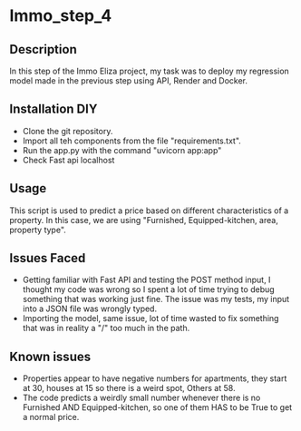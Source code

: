 # Immo_step_4


## Description
In this step of the Immo Eliza project, my task was to deploy my regression model made in the previous step using API, Render and Docker.<br>

## Installation DIY
- Clone the git repository.
- Import all teh components from the file "requirements.txt".
- Run the app.py with the command "uvicorn app:app"
- Check Fast api localhost

## Usage
This script is used to predict a price based on different characteristics of a property.
In this case, we are using "Furnished, Equipped-kitchen, area, property type". <br>

## Issues Faced
- Getting familiar with Fast API and testing the POST method input, I thought my code was wrong so I spent a lot of time trying to debug something that was working just fine. The issue was my tests, my input into a JSON file was wrongly typed.
- Importing the model, same issue, lot of time wasted to fix something that was in reality a "/" too much in the path.

## Known issues
- Properties appear to have negative numbers for apartments, they start at 30, houses at 15 so there is a weird spot, Others at 58.
- The code predicts a weirdly small number whenever there is no Furnished AND Equipped-kitchen, so one of them HAS to be True to get a normal price.
